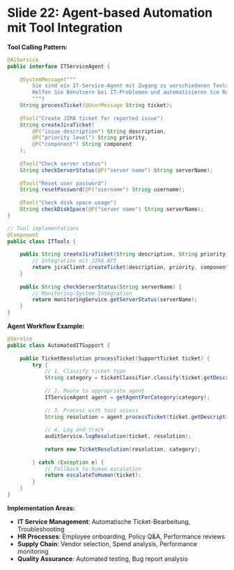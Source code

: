 # Slide 22: Agent-based Automation mit Tool Integration

**Tool Calling Pattern:**
```java
@AiService
public interface ITServiceAgent {
    
    @SystemMessage("""
        Sie sind ein IT-Service-Agent mit Zugang zu verschiedenen Tools.
        Helfen Sie Benutzern bei IT-Problemen und automatisieren Sie Routineaufgaben.
        """)
    String processTicket(@UserMessage String ticket);
    
    @Tool("Create JIRA ticket for reported issue")
    String createJiraTicket(
        @P("issue description") String description,
        @P("priority level") String priority,
        @P("component") String component
    );
    
    @Tool("Check server status")
    String checkServerStatus(@P("server name") String serverName);
    
    @Tool("Reset user password")
    String resetPassword(@P("username") String username);
    
    @Tool("Check disk space usage")
    String checkDiskSpace(@P("server name") String serverName);
}

// Tool implementations
@Component
public class ITTools {
    
    public String createJiraTicket(String description, String priority, String component) {
        // Integration mit JIRA API
        return jiraClient.createTicket(description, priority, component);
    }
    
    public String checkServerStatus(String serverName) {
        // Monitoring-System Integration
        return monitoringService.getServerStatus(serverName);
    }
}
```

**Agent Workflow Example:**
```java
@Service
public class AutomatedITSupport {
    
    public TicketResolution processTicket(SupportTicket ticket) {
        try {
            // 1. Classify ticket type
            String category = ticketClassifier.classify(ticket.getDescription());
            
            // 2. Route to appropriate agent
            ITServiceAgent agent = getAgentForCategory(category);
            
            // 3. Process with tool access
            String resolution = agent.processTicket(ticket.getDescription());
            
            // 4. Log and track
            auditService.logResolution(ticket, resolution);
            
            return new TicketResolution(resolution, category);
            
        } catch (Exception e) {
            // Fallback to human escalation
            return escalateToHuman(ticket);
        }
    }
}
```

**Implementation Areas:**
- **IT Service Management**: Automatische Ticket-Bearbeitung, Troubleshooting
- **HR Processes**: Employee onboarding, Policy Q&A, Performance reviews
- **Supply Chain**: Vendor selection, Spend analysis, Performance monitoring
- **Quality Assurance**: Automated testing, Bug report analysis
